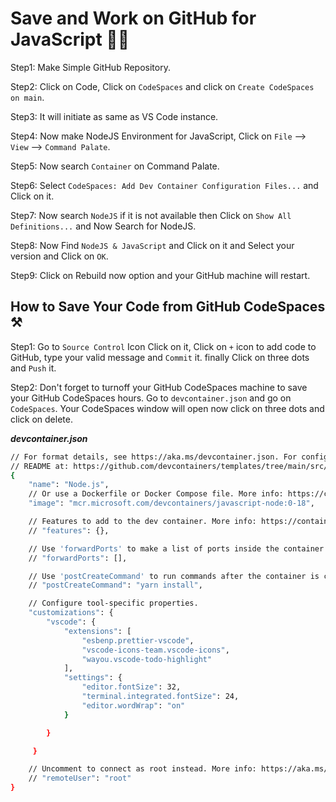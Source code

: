 # Save and Work on GitHub for JavaScript 🚀🔥

Step1: Make Simple GitHub Repository.

Step2: Click on Code, Click on `CodeSpaces` and click on `Create CodeSpaces on main`.

Step3: It will initiate as same as VS Code instance.

Step4: Now make NodeJS Environment for JavaScript, Click on `File` --> `View` --> `Command Palate`.

Step5: Now search `Container` on Command Palate.

Step6: Select `CodeSpaces: Add Dev Container Configuration Files...` and Click on it.

Step7: Now search `NodeJS` if it is not available then Click on `Show All Definitions...` and Now Search for NodeJS.

Step8: Now Find `NodeJS & JavaScript` and Click on it and Select your version and Click on `OK`.

Step9: Click on Rebuild now option and your GitHub machine will restart.

## How to Save Your Code from GitHub CodeSpaces ⚒️

Step1: Go to `Source Control` Icon Click on it, Click on `+` icon to add code to GitHub, type your valid message and `Commit` it. finally Click on three dots and `Push` it.

Step2: Don't forget to turnoff your GitHub CodeSpaces machine to save your GitHub CodeSpaces hours. Go to `devcontainer.json` and go on `CodeSpaces`. Your CodeSpaces window will open now click on three dots and click on delete.

**_devcontainer.json_**

```bash
// For format details, see https://aka.ms/devcontainer.json. For config options, see the
// README at: https://github.com/devcontainers/templates/tree/main/src/javascript-node
{
	"name": "Node.js",
	// Or use a Dockerfile or Docker Compose file. More info: https://containers.dev/guide/dockerfile
	"image": "mcr.microsoft.com/devcontainers/javascript-node:0-18",

	// Features to add to the dev container. More info: https://containers.dev/features.
	// "features": {},

	// Use 'forwardPorts' to make a list of ports inside the container available locally.
	// "forwardPorts": [],

	// Use 'postCreateCommand' to run commands after the container is created.
	// "postCreateCommand": "yarn install",

	// Configure tool-specific properties.
	"customizations": {
		"vscode": {
			"extensions": [
				"esbenp.prettier-vscode",
				"vscode-icons-team.vscode-icons",
				"wayou.vscode-todo-highlight"
			],
			"settings": {
				"editor.fontSize": 32,
				"terminal.integrated.fontSize": 24,
				"editor.wordWrap": "on"
			}

		}

	 }

	// Uncomment to connect as root instead. More info: https://aka.ms/dev-containers-non-root.
	// "remoteUser": "root"
}
```
